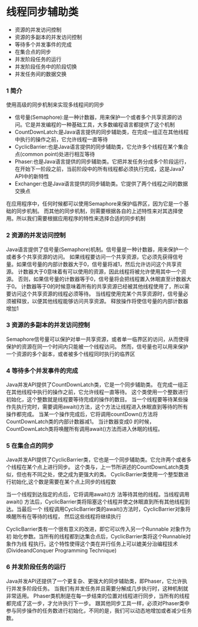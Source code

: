 线程同步辅助类
========

- 资源的并发访问控制
- 资源的多副本的并发访问控制
- 等待多个并发事件的完成
- 在集合点的同步
- 并发阶段任务的运行
- 并发阶段任务中的阶段切换
- 并发任务间的数据交换

### 1 简介
使用高级的同步机制来实现多线程间的同步  
- 信号量(Semaphore):是一种计数器，用来保护一个或者多个共享资源的访问。它是并发编程的一种基础工具，大多数编程语言都提供了这个机制
- CountDownLatch:是Java语言提供的同步辅助类，在完成一组正在其他线程中执行的操作之前，它允许线程一直等待
- CyclicBarrier:也是Java语言提供的同步辅助类，它允许多个线程在某个集合点(common point)处进行相互等待
- Phaser:也是Java语言提供的同步辅助类。它把并发任务分成多个阶段运行，在开始下一阶段之前，当前阶段中的所有线程都必须执行完成，这是Java7 API中的新特性
- Exchanger:也是Java语言提供的同步辅助类。它提供了两个线程之间的数据交换点

在应用程序中，任何时候都可以使用Semaphore来保护临界区，因为它是一个基础的同步机制。
而其他的同步机制，则需要根据各自的上述特性来对其选择使用。所以我们需要根据应用程序的特性来选择合适的同步机制

### 2 资源的并发访问控制
Java语言提供了信号量(Semaphore)机制。信号量是一种计数器，用来保护一个或者多个共享资源的访问。
如果线程要访问一个共享资源，它必须先获得信号量。如果信号量的内部计数器大于0，信号量将减1，然后允许访问这个共享资源。
计数器大于0意味着有可以使用的资源，因此线程将被允许使用其中一个资源。
否则，如果信号量的计数器等于0，信号量将会把线程置入休眠直至计数器大于0。
计数器等于0的时候意味着所有的共享资源已经被其他线程使用了，所以需要访问这个共享资源的线程必须等待。
当线程使用完某个共享资源时，信号量必须被释放，以便其他线程能够访问共享资源。
释放操作将使信号量的内部计数器增加1

### 3 资源的多副本的并发访问控制
Semaphore信号量可以保护对单一共享资源，或者单一临界区的访问，从而使得保护的资源在同一个时间内只能被一个线程访问。
然而，信号量也可以用来保护一个资源的多个副本，或者被多个线程同时执行的临界区

### 4 等待多个并发事件的完成
Java并发API提供了CountDownLatch类，它是一个同步辅助类。
在完成一组正在其他线程中执行的操作之前，它允许线程一直等待。
这个类使用一个整数进行初始化，这个整数就是线程要等待完成的操作的数目。
当一个线程要等待某些操作先执行完时，需要调用await()方法，这个方法让线程进入休眠直到等待的所有操作都完成。
当某一个操作完成后，它将调用countDown()方法将CountDownLatch类的内部计数器减1。
当计数器变成0 的时候，CountDownLatch类将唤醒所有调用await()方法而进入休眠的线程。

### 5 在集合点的同步
Java并发API提供了CyclicBarrier类，它也是一个同步辅助类。它允许两个或者多个线程在某个点上进行同步。
这个类与，上一节所讲述的CountDownLatch类类似，但也有不同之处，使之成为更强大的类。
CyclicBarrier类使用一个整型数进行初始化,这个数是需要在某个点上同步的线程数

当一个线程到达指定的点后，它将调用await()方 法等待其他的线程。当线程调用await()
方法后，CyclicBarrier类将阻塞这个线程并使之休眠直到所有其他线程到达。当最后一个
线程调用CyclicBarrier类的await()方法时，CyclicBarrier对象将唤醒所有在等待的线程，
然后这些线程将继续执行

CyclicBarrier类有一个很有意义的改进，即它可以传入另一个Runnable 对象作为初
始化参数。当所有的线程都到达集合点后，CyclicBarrier类将这个Runnable对象作为线
程执行。这个特性使得这个类在并行任务上可以媲美分治编程技术(DivideandConquer
Programming Technique)

### 6 并发阶段任务的运行
Java并发API还提供了一个更复杂、更强大的同步辅助类，即Phaser，它允许执行并发多阶段任务。
当我们有并发任务并且需要分解成几步执行时，这种机制就非常适用。
Phaser类机制是在每一步结束的位置对线程进行同步，当所有的线程都完成了这一步，才允许执行下一步。
跟其他同步工具一样，必须对Phaser类中参与同步操作的任务数进行初始化，不同的是，我们可以动态地增加或者减少任务数。



